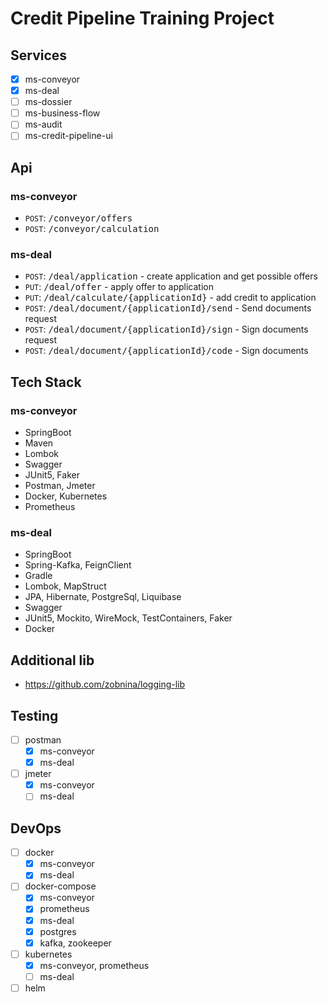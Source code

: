 # Credit Pipeline Training Project

## Services

- [X] ms-conveyor
- [X] ms-deal
- [ ] ms-dossier
- [ ] ms-business-flow
- [ ] ms-audit
- [ ] ms-credit-pipeline-ui

## Api

### ms-conveyor

- `POST`: <tt>/conveyor/offers</tt>
- `POST`: <tt>/conveyor/calculation</tt>

### ms-deal

- `POST`: <tt>/deal/application</tt> - create application and get possible offers
- `PUT`: <tt>/deal/offer</tt> - apply offer to application
- `PUT`: <tt>/deal/calculate/{applicationId}</tt> - add credit to application
- `POST`: <tt>/deal/document/{applicationId}/send</tt> - Send documents request
- `POST`: <tt>/deal/document/{applicationId}/sign</tt> - Sign documents request
- `POST`: <tt>/deal/document/{applicationId}/code</tt> - Sign documents

## Tech Stack

### ms-conveyor

- SpringBoot
- Maven
- Lombok
- Swagger
- JUnit5, Faker
- Postman, Jmeter
- Docker, Kubernetes
- Prometheus

### ms-deal

- SpringBoot
- Spring-Kafka, FeignClient
- Gradle
- Lombok, MapStruct
- JPA, Hibernate, PostgreSql, Liquibase
- Swagger
- JUnit5, Mockito, WireMock, TestContainers, Faker
- Docker

## Additional lib

- https://github.com/zobnina/logging-lib

## Testing

- [ ] postman
    - [X] ms-conveyor
    - [X] ms-deal
- [ ] jmeter
    - [X] ms-conveyor
    - [ ] ms-deal

## DevOps

- [ ] docker
    - [X] ms-conveyor
    - [X] ms-deal
- [ ] docker-compose
    - [X] ms-conveyor
    - [X] prometheus
    - [X] ms-deal
    - [X] postgres
    - [X] kafka, zookeeper
- [ ] kubernetes
    - [X] ms-conveyor, prometheus
    - [ ] ms-deal
- [ ] helm
